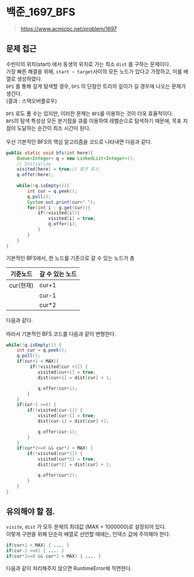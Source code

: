 # 백준_1697_BFS
> https://www.acmicpc.net/problem/1697

## 문제 접근
수빈이의 위치(start) 에서 동생의 위치로 가는 최소 `dist` 를 구하는 문제이다. <br>
가장 빠른 해결을 위헤, `start ~ target`사이의 모든 노드가 있다고 가정하고, 이를 배열로 생성하였다. <br>
`DFS` 를 통해 깊게 탐색할 경우, `DFS` 의 단점인 트리의 깊이가 길 경우에 나오는 문제가 생긴다.  
(결과 : 스택오버플로우)  

`DFS` 로도 풀 수는 있지만, 이러한 문제는 `BFS`를 이용하는 것이 더욱 효율적이다.  
`BFS`의 탐색 특성상 모든 분기점을 큐를 이용하여 레벨순으로 탐색하기 때문에, 목표 지점이 도달하는 순간이 최소 시간이 된다.  
<br>
우선 기본적인 BFS의 핵심 알고리즘을 코드로 나타내면 다음과 같다. <br>
```Java
public static void bfs(int here){
	Queue<Integer> q = new LinkedList<Integer>();
	// Initialize 
	visited[here] = true;// 발견 표시
	q.offer(here);
	
	while(!q.isEmpty()){
		int cur = q.peek();
		q.poll();
		System.out.print(cur+" ");
		for(int i : g.get(cur)){
			if(!visited[i]){
				visited[i] = true;
				q.offer(i);
			}
		}
	}
}
```



기본적인 BFS에서, 한 노드를 기준으로 갈 수 있는 노드가 총  
 
기준노드 | 갈 수 있는 노드 | 
------ | ----------- | 
cur(현재) | cur+1     | 
| | cur-1  |
| | cur*2  |

다음과 같다. <br>
<br>
따라서 기본적인 BFS 코드를 다음과 같이 변형한다. <br>
```Java
while(!q.isEmpty()) {
	int cur = q.peek();
	q.poll();
	if(cur+1 < MAX){
		 if(!visited[cur +1]) {
			visited[cur+1] = true;
			dist[cur+1] = dist[cur] + 1;

			q.offer(cur+1);
		}
	}
	if(cur-1 >=0) {
		if(!visited[cur-1]) {
			visited[cur-1] = true;
			dist[cur-1] = dist[cur] +1;

			q.offer(cur-1);
		}
	}
	if(cur*2>=0 && cur*2 < MAX) {
		if(!visited[cur*2]) {
			visited[cur*2] = true;
			dist[cur*2] = dist[cur] + 1;

			q.offer(cur*2);					
		}
	}
}
```



## 유의해야 할 점.
`visite`, `dist` 가 모두 문제의 최대값 (MAX = 1000000)로 설정되어 있다. <br>
이렇게 구현을 위해 단순히 배열로 선언할 때에는, 인덱스 값에 주의해야 한다.
```Java
if(cur+1 < MAX) { .... }
if(cur-1 >=0) { .... }
if(cur*2>=0 && cur*2 < MAX) { .... }
```
다음과 같이 처리해주지 않으면 RuntimeError에 직면한다.
